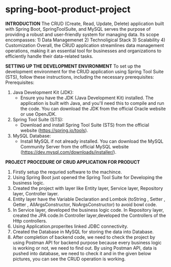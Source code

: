 # spring-boot-product-project
**INTRODUCTION**
The CRUD (Create, Read, Update, Delete) application built with Spring Boot, SpringToolSuite, and MySQL serves the purpose of providing a robust and user-friendly system for managing data.
Its scope encompasses: 1) Data Managemenet  2) Technoligical Stack   3) Scalability  4) Customization 
Overall, the CRUD application streamlines data management operations, making it an essential tool for businesses and organizations to efficiently handle their data-related tasks.

**SETTING UP THE DEVELOPMENT ENVIRONMENT**
To set up the development environment for the CRUD application using Spring Tool Suite (STS), follow these instructions, including the necessary prerequisites:
Prerequisites:
1. Java Development Kit (JDK):
   - Ensure you have the JDK (Java Development Kit) installed. The application is built with Java, and you'll need this to compile and run the code. You can download the JDK from the official Oracle website or use OpenJDK.
2. Spring Tool Suite (STS):
   - Download and install Spring Tool Suite (STS) from the official website (https://spring.io/tools).
3. MySQL Database:
   - Install MySQL if not already installed. You can download the MySQL Community Server from the official MySQL website (https://dev.mysql.com/downloads/installer/).

**PROJECT PROCEDURE OF CRUD APPLICATION FOR PRODUCT**
1) Firstly setup the  requried software to the machince.
2) Using Spring Boot just opened the Spring Tool Suite for Developing the business logic.
3) Created the project with layer like Entity layer, Service layer, Repository layer, Controller layer.
4) Entity layer have the Variable Declaration and Lombok (toString , Setter , Getter , AllArgsConstructor, NoArgsConstructor) to avoid bowl code.
5) In Service layer, developed the business logic code. In Repository layer, created the JPA code.In Controller layer,developed the Controllers of the Http controllers.
6) Using Application.properites  linked JDBC connectivity.
7) Created the Database in MySQL for storing the data into Database.
8)  After completion of backend  code, we need to check the project by using Postman API for backend purpose because every business logic is working or not, we need to find out. By using Postman API, data is pushed into database, we need to check it and in the given below pictures, you can see the CRUD operation is working.


